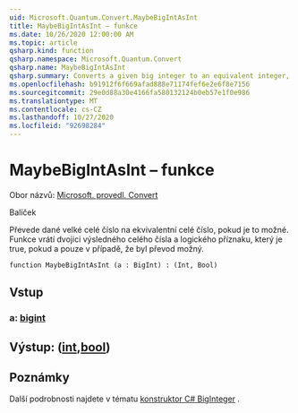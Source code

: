 ```yaml
---
uid: Microsoft.Quantum.Convert.MaybeBigIntAsInt
title: MaybeBigIntAsInt – funkce
ms.date: 10/26/2020 12:00:00 AM
ms.topic: article
qsharp.kind: function
qsharp.namespace: Microsoft.Quantum.Convert
qsharp.name: MaybeBigIntAsInt
qsharp.summary: Converts a given big integer to an equivalent integer, if possible. The function returns a pair of the resulting integer and a Boolean flag which is true, if and only if the conversion was possible.
ms.openlocfilehash: b91912f6f669afad888e71174fef6e2e6f8e7156
ms.sourcegitcommit: 29e0d88a30e4166fa580132124b0eb57e1f0e986
ms.translationtype: MT
ms.contentlocale: cs-CZ
ms.lasthandoff: 10/27/2020
ms.locfileid: "92698284"
---
```

# <a name="maybebigintasint-function"></a>MaybeBigIntAsInt – funkce

Obor názvů: [Microsoft. provedl. Convert](xref:Microsoft.Quantum.Convert)

Balíček [](https://nuget.org/packages/)


Převede dané velké celé číslo na ekvivalentní celé číslo, pokud je to možné.
Funkce vrátí dvojici výsledného celého čísla a logického příznaku, který je true, pokud a pouze v případě, že byl převod možný.

```qsharp
function MaybeBigIntAsInt (a : BigInt) : (Int, Bool)
```


## <a name="input"></a>Vstup

### <a name="a--bigint"></a>a: [bigint](xref:microsoft.quantum.lang-ref.bigint)





## <a name="output--intbool"></a>Výstup: ([int](xref:microsoft.quantum.lang-ref.int),[bool](xref:microsoft.quantum.lang-ref.bool))



## <a name="remarks"></a>Poznámky

Další podrobnosti najdete v tématu [konstruktor C# BigInteger](https://docs.microsoft.com/dotnet/api/system.numerics.biginteger.-ctor?view=netframework-4.7.2#System_Numerics_BigInteger__ctor_System_Int64_) .